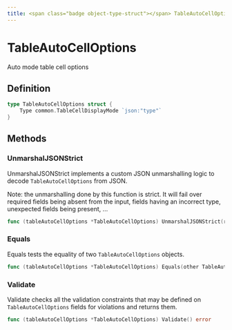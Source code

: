 ```yaml
---
title: <span class="badge object-type-struct"></span> TableAutoCellOptions
---
```

# <span class="badge object-type-struct"></span> TableAutoCellOptions

Auto mode table cell options

## Definition

```go
type TableAutoCellOptions struct {
    Type common.TableCellDisplayMode `json:"type"`
}
```
## Methods

### <span class="badge object-method"></span> UnmarshalJSONStrict

UnmarshalJSONStrict implements a custom JSON unmarshalling logic to decode `TableAutoCellOptions` from JSON.

Note: the unmarshalling done by this function is strict. It will fail over required fields being absent from the input, fields having an incorrect type, unexpected fields being present, …

```go
func (tableAutoCellOptions *TableAutoCellOptions) UnmarshalJSONStrict(raw []byte) error
```

### <span class="badge object-method"></span> Equals

Equals tests the equality of two `TableAutoCellOptions` objects.

```go
func (tableAutoCellOptions *TableAutoCellOptions) Equals(other TableAutoCellOptions) bool
```

### <span class="badge object-method"></span> Validate

Validate checks all the validation constraints that may be defined on `TableAutoCellOptions` fields for violations and returns them.

```go
func (tableAutoCellOptions *TableAutoCellOptions) Validate() error
```

